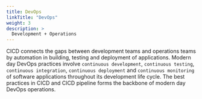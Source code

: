 ```yaml
---
title: DevOps
linkTitle: "DevOps"
weight: 3
description: >
  Development + Operations
---
```


CICD connects the gaps between development teams and operations teams by automation in building, testing and deployment of applications. Modern day DevOps practices involve `continuous development`, `continuous testing`, `continuous integration`, `continuous deployment` and `continuous monitoring` of software applications throughout its development life cycle. The best practices in CICD and CICD pipeline forms the backbone of modern day DevOps operations.
